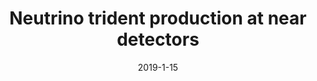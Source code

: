 ---
title: 'Neutrino trident production at near detectors'
pub_number: 25
authors:  Matheus Hostert
collection: publication
permalink: /publication/2019-1-15-Neutrinotridentproductionatneardetectors
date: 2019-1-15
venue: PoS 
citation_notitle: 'Matheus Hostert, PoS NOW2018 (2019) 037'
citation: 'Neutrino trident production at near detectors, Matheus Hostert, PoS NOW2018 (2019) 037'
---